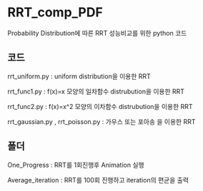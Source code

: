 # RRT_comp_PDF


Probability Distribution에 따른 RRT 성능비교를 위한 python 코드

## 코드

  rrt_uniform.py : uniform distribution을 이용한 RRT
  
  rrt_func1.py : f(x)=x 모양의 일차함수 distrubution을 이용한 RRT
  
  rrt_func2.py : f(x)=x^2 모양의 이차함수 distrubution을 이용한 RRT
  
  rrt_gaussian.py , rrt_poisson.py : 가우스 또는 포아송 을 이용한 RRT 
  
## 폴더

  One_Progress : RRT를 1회진행후 Animation 실행
  
  Average_iteration : RRT를 100회 진행하고 iteration의 편균을 출력
